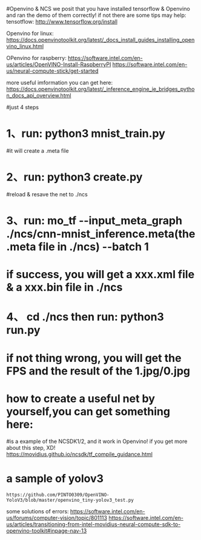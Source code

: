#Openvino & NCS 
we posit that you have installed tensorflow & Openvino and ran the demo of them correctly!
if not  there are some tips may help:
tensotflow:
	http://www.tensorflow.org/install 

Openvino for linux:
	https://docs.openvinotoolkit.org/latest/_docs_install_guides_installing_openvino_linux.html

OPenvino for raspberry:
	https://software.intel.com/en-us/articles/OpenVINO-Install-RaspberryPI
	https://software.intel.com/en-us/neural-compute-stick/get-started
	
more useful imformation you can get here:
	https://docs.openvinotoolkit.org/latest/_inference_engine_ie_bridges_python_docs_api_overview.html

#just 4 steps 
# 1、run: python3 mnist_train.py	
#it will create a .meta file 

# 2、run: python3 create.py		
#reload & resave the net to ./ncs 

# 3、run: mo_tf --input_meta_graph  ./ncs/cnn-mnist_inference.meta(the .meta file in ./ncs)  --batch 1 	
# if success, you will get a xxx.xml file & a xxx.bin file in ./ncs

# 4、 cd ./ncs then run: python3 run.py 
# if not thing wrong, you will get the FPS and the result of the 1.jpg/0.jpg
 
# how to create a useful net by yourself,you can get something here:
#is a example of the NCSDK1/2, and it work in Openvino! if you get more about this step, XD!
	https://movidius.github.io/ncsdk/tf_compile_guidance.html

# a sample of yolov3		
	https://github.com/PINTO0309/OpenVINO-YoloV3/blob/master/openvino_tiny-yolov3_test.py

some solutions of errors:
	https://software.intel.com/en-us/forums/computer-vision/topic/801113
	https://software.intel.com/en-us/articles/transitioning-from-intel-movidius-neural-compute-sdk-to-openvino-toolkit#inpage-nav-13

